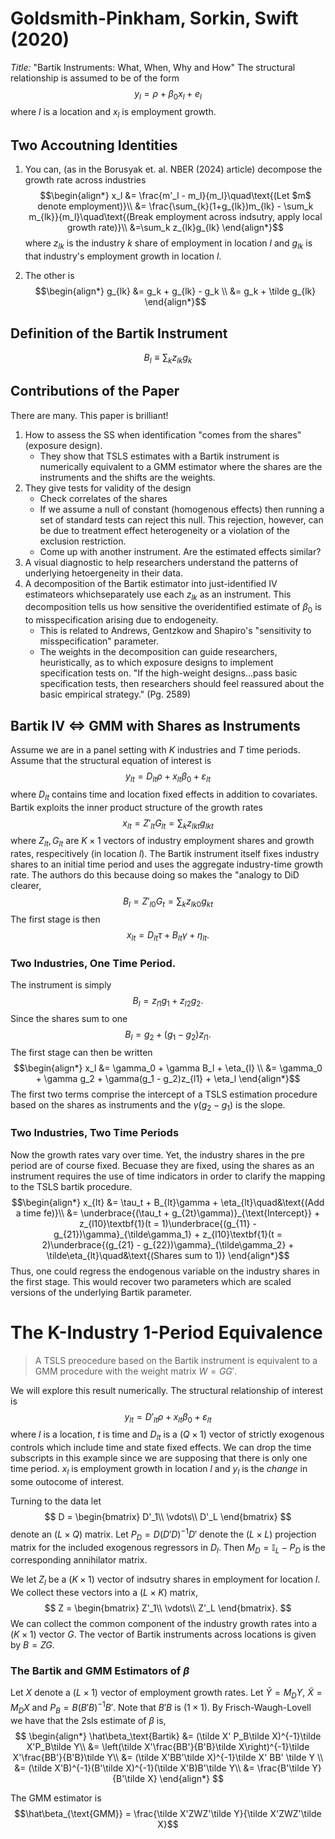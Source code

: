 # Goldsmith-Pinkham, Sorkin, Swift (2020)
*Title:* "Bartik Instruments: What, When, Why and How"
The structural relationship is assumed to be of the form
$$y_l = \rho + \beta_0 x_l + e_l$$
where $l$ is a location and $x_l$ is employment growth.
## Two Accoutning Identities
1. You can, (as in the Borusyak et. al. NBER (2024) article) decompose the growth rate across industries
$$\begin{align*}
x_l &= \frac{m'_l - m_l}{m_l}\quad\text{(Let $m$ denote employment)}\\
&= \frac{\sum_{k}(1+g_{lk})m_{lk} - \sum_k m_{lk}}{m_l}\quad\text{(Break employment across indsutry, apply local growth rate)}\\
&=\sum_k z_{lk}g_{lk}
\end{align*}$$
$$$$
where $z_{lk}$ is the industry $k$ share of employment in location $l$ and $g_{lk}$ is that industry's employment growth in location $l$.

2. The other is
$$\begin{align*}
g_{lk} &= g_k + g_{lk} - g_k \\
       &= g_k + \tilde g_{lk}
\end{align*}$$

## Definition of the Bartik Instrument
$$B_l \equiv \sum_k z_{lk}g_k$$

## Contributions of the Paper
There are many. This paper is brilliant!
1. How to assess the SS when identification "comes from the shares" (exposure design).
    - They show that TSLS estimates with a Bartik instrument is numerically equivalent to a GMM estimator where the shares are the instruments and the shifts are
    the weights.
2. They give tests for validity of the design
    - Check correlates of the shares
    - If we assume a null of constant (homogenous effects) then running a set of standard tests can reject this null. This rejection, however, can be due to treatment
    effect heterogeneity or a violation of the exclusion restriction.
    - Come up with another instrument. Are the estimated effects similar?
3. A visual diagnostic to help researchers understand the patterns of underlying hetoergeneity in their data.
4. A decomposition of the Bartik estimator into just-identified IV estimateors whichseparately use each $z_{lk}$ as an instrument. This decomposition tells us how sensitive the overidentified estimate of $\beta_0$ is to misspecification arising due to endogeneity.
    - This is related to Andrews, Gentzkow and Shapiro's "sensitivity to misspecification" parameter.
    - The weights in the decomposition can guide researchers, heuristically, as to which exposure designs to implement specification tests on. "If the high-weight designs...pass basic specification tests, then researchers should feel reassured about the basic empirical strategy." (Pg. 2589)

## Bartik IV $\iff$ GMM with Shares as Instruments
Assume we are in a panel setting with $K$ industries and $T$ time periods. Assume that the structural equation of interest is
$$y_{lt} = D_{lt}\rho + x_{lt}\beta_0 + \varepsilon_{lt}$$
where $D_{lt}$ contains time and location fixed effects in addition to covariates. Bartik exploits the inner product structure of the growth rates
$$x_{lt} = Z'_{lt}G_{lt} = \sum_kz_{lkt}g_{lkt}$$
where $Z_{lt}, G_{lt}$ are $K\times1$ vectors of industry employment shares and growth rates, respecitively (in location $l$). The Bartik instrument itself fixes industry shares to an initial time period and uses the aggregate industry-time growth rate. The authors do this because doing so makes the "analogy to DiD clearer,
$$B_l = Z'_{l0}G_t =\sum_k z_{lk0}g_{kt}$$
The first stage is then
$$x_{lt} = D_{lt}\tau + B_{lt}\gamma + \eta_{lt}.$$

### Two Industries, One Time Period.
The instrument is simply
$$B_l = z_{l1}g_1 + z_{l2}g_2.$$
Since the shares sum to one
$$B_l = g_2 + (g_1 - g_2)z_{l1}.$$
The first stage can then be written
$$\begin{align*}
x_l &= \gamma_0 + \gamma B_l + \eta_{l} \\
    &= \gamma_0 + \gamma g_2 + \gamma(g_1 - g_2)z_{l1} + \eta_l
\end{align*}$$
The first two terms comprise the intercept of a TSLS estimation procedure based on the shares as instruments and the $\gamma(g_2-g_1)$ is the slope.

### Two Industries, Two Time Periods
Now the growth rates vary over time. Yet, the industry shares in the pre period are of course fixed. Becuase they are fixed, using the shares as an instrument requires the use of time indicators in order to clarify the mapping to the TSLS bartik procedure.
$$\begin{align*}
x_{lt} &= \tau_t + B_{lt}\gamma + \eta_{lt}\quad&\text{(Add a time fe)}\\
       &= \underbrace{(\tau_t + g_{2t}\gamma)}_{\text{Intercept}} + z_{l10}\textbf{1}(t = 1)\underbrace{(g_{11} - g_{21})\gamma}_{\tilde\gamma_1} + z_{l10}\textbf{1}(t = 2)\underbrace{(g_{21} - g_{22})\gamma}_{\tilde\gamma_2} + \tilde\eta_{lt}\quad&\text{(Shares sum to 1)}
\end{align*}$$
Thus, one could regress the endogenous variable on the industry shares in the first stage. This would recover two parameters which are scaled versions of the underlying Bartik parameter.

# The K-Industry 1-Period Equivalence
> A TSLS preocedure based on the Bartik instrument is equivalent to a GMM procedure with the weight matrix $W = GG'$.

We will explore this result numerically. The structural relationship of interest is
$$y_{lt} = D'_{lt}\rho + x_{lt}\beta_0 + \varepsilon_{lt}$$
where $l$ is a location, $t$ is time and $D_{lt}$ is a $(Q\times1)$ vector of strictly exogenous controls which include time and state fixed effects. We can drop the time subscripts in this example since we are supposing that there is only one time period. $x_{l}$ is employment growth in location $l$ and $y_l$ is the *change* in some outocome of interest.

Turning to the data let
$$
D = 
\begin{bmatrix}
D'_1\\
\vdots\\
D'_L
\end{bmatrix}
$$
denote an $(L\times Q)$ matrix. Let $P_D = D(D'D)^{-1}D'$ denote the $(L\times L)$ projection matrix for the included exogenous regressors in $D_l$. Then $M_D = \mathbb{I}_L - P_D$ is the corresponding annihilator matrix.

We let $Z_l$ be a $(K\times1)$ vector of indsutry shares in employment for location $l$. We collect these vectors into a $(L\times K)$ matrix,
$$
Z =
\begin{bmatrix}
Z'_1\\
\vdots\\
Z'_L
\end{bmatrix}.
$$
We can collect the common component of the industry growth rates into a $(K\times1)$ vector $G$. The vector of Bartik instruments across locations is given by $B = ZG$.

### The Bartik and GMM Estimators of $\beta$
Let $X$ denote a $(L\times1)$ vector of employment growth rates. Let $\tilde Y = M_DY$, $\tilde X = M_DX$ and $P_B = B(B'B)^{-1}B'$. Note that $B'B$ is $(1\times1)$. By Frisch-Waugh-Lovell we have that the 2sls estimate of $\beta$ is,
$$
\begin{align*}
\hat\beta_\text{Bartik} &= (\tilde X' P_B\tilde X)^{-1}\tilde X'P_B\tilde Y\\
                        &= \left(\tilde X'\frac{BB'}{B'B}\tilde X\right)^{-1}\tilde X'\frac{BB'}{B'B}\tilde Y\\
                        &= (\tilde X'BB'\tilde X)^{-1}\tilde X' BB' \tilde Y \\
                        &= (\tilde X'B)^{-1}(B'\tilde X)^{-1}(\tilde X'B)B'\tilde Y\\
                        &= \frac{B'\tilde Y}{B'\tilde X}
\end{align*}
$$

The GMM estimator is
$$\hat\beta_{\text{GMM}} = \frac{\tilde X'ZWZ'\tilde Y}{\tilde X'ZWZ'\tilde X}$$
